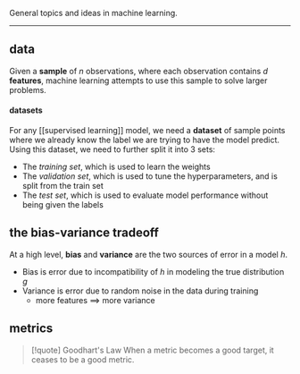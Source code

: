 General topics and ideas in machine learning.

---
## data
Given a **sample** of $n$ observations, where each observation contains $d$ **features**, machine learning attempts to use this sample to solve larger problems.

#### datasets
For any [[supervised learning]] model, we need a **dataset** of sample points where we already know the label we are trying to have the model predict. Using this dataset, we need to further split it into 3 sets:
- The *training set*, which is used to learn the weights
- The *validation set*, which is used to tune the hyperparameters, and is split from the train set
- The *test set*, which is used to evaluate model performance without being given the labels

## the bias-variance tradeoff
At a high level, **bias** and **variance** are the two sources of error in a model $h$.
- Bias is error due to incompatibility of $h$ in modeling the true distribution $g$
- Variance is error due to random noise in the data during training
	- more features $\implies$ more variance

## metrics

>[!quote] Goodhart's Law
>When a metric becomes a good target, it ceases to be a good metric.

